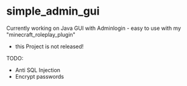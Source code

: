 # simple_admin_gui
Currently working on Java GUI with Adminlogin - easy to use with my "minecraft_roleplay_plugin"

+ this Project is not released!

TODO:
 + Anti SQL Injection
 + Encrypt passwords
